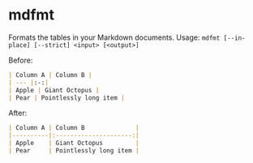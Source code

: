 # mdfmt

Formats the tables in your Markdown documents.
Usage: `mdfmt [--in-place] [--strict] <input> [<output>]`

Before:

```md
| Column A | Column B |
| --- |:-:|
| Apple | Giant Octopus |
| Pear | Pointlessly long item |
```

After:

```md
| Column A | Column B              |
|----------|:---------------------:|
| Apple    | Giant Octopus         |
| Pear     | Pointlessly long item |
```

